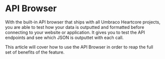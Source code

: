 # API Browser

With the built-in API browser that ships with all Umbraco Heartcore projects, you are able to test how your data is outputted and formatted before connecting to your website or application. It gives you to test the API endpoints and see which JSON is outputtet with each call.

This article will cover how to use the API Browser in order to reap the full set of benefits of the feature.

## 